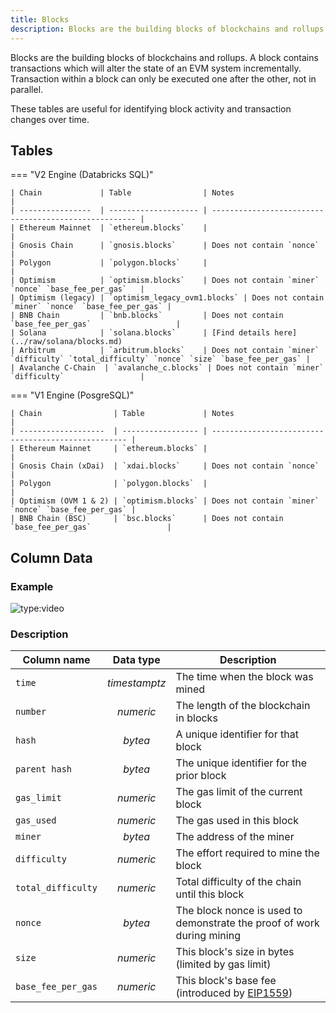 ```yaml
---
title: Blocks
description: Blocks are the building blocks of blockchains and rollups.
---
```


Blocks are the building blocks of blockchains and rollups. A block contains transactions which will alter the state of an EVM system incrementally. Transaction within a block can only be executed one after the other, not in parallel.

These tables are useful for identifying block activity and transaction changes over time.

## Tables

=== "V2 Engine (Databricks SQL)"

    | Chain             | Table                | Notes                                                 |
    | ----------------  | -------------------- | ----------------------------------------------------- |
    | Ethereum Mainnet  | `ethereum.blocks`    |                                                       |
    | Gnosis Chain      | `gnosis.blocks`      | Does not contain `nonce`                              |
    | Polygon           | `polygon.blocks`     |                                                       |
    | Optimism          | `optimism.blocks`    | Does not contain `miner` `nonce` `base_fee_per_gas`   |
    | Optimism (legacy) | `optimism_legacy_ovm1.blocks` | Does not contain `miner` `nonce` `base_fee_per_gas` |
    | BNB Chain         | `bnb.blocks`         | Does not contain `base_fee_per_gas`                   |
    | Solana            | `solana.blocks`      | [Find details here](../raw/solana/blocks.md)
    | Arbitrum          | `arbitrum.blocks`    | Does not contain `miner` `difficulty` `total_difficulty` `nonce` `size` `base_fee_per_gas` |
    | Avalanche C-Chain  | `avalanche_c.blocks` | Does not contain `miner` `difficulty`                 |
    

=== "V1 Engine (PosgreSQL)"

    | Chain                | Table             | Notes                                               |
    | -------------------  | ----------------- | --------------------------------------------------- |
    | Ethereum Mainnet     | `ethereum.blocks` |                                                     |
    | Gnosis Chain (xDai)  | `xdai.blocks`     | Does not contain `nonce`                            |
    | Polygon              | `polygon.blocks`  |                                                     |
    | Optimism (OVM 1 & 2) | `optimism.blocks` | Does not contain `miner` `nonce` `base_fee_per_gas` |
    | BNB Chain (BSC)      | `bsc.blocks`      | Does not contain `base_fee_per_gas`                 |

## Column Data

### Example

![type:video](https://dune.com/embeds/1513349/2544895/3a7395c7-0555-4cc4-a563-78c24a9bacbd)

### Description

| Column name           |   Data type    |    Description                                     |
| --------------------- | :------------: | ------------------------------------------------- |
| `time`                | _timestamptz_  | The time when the block was mined                 |
| `number`              | _numeric_      | The length of the blockchain in blocks            |
| `hash`                | _bytea_        | A unique identifier for that block                |
| `parent hash`         | _bytea_        | The unique identifier for the prior block         |
| `gas_limit`           | _numeric_      | The gas limit of the current block                |
| `gas_used`            | _numeric_      | The gas used in this block                        |
| `miner`               | _bytea_        | The address of the miner                          |
| `difficulty`          | _numeric_      | The effort required to mine the block             |
| `total_difficulty`    | _numeric_      | Total difficulty of the chain until this block    |
| `nonce`               | _bytea_        | The block nonce is used to demonstrate the proof of work during mining |
| `size`                | _numeric_      | This block's size in bytes (limited by gas limit) |
| `base_fee_per_gas`    | _numeric_      | This block's base fee (introduced by [EIP1559](https://eips.ethereum.org/EIPS/eip-1559)) |